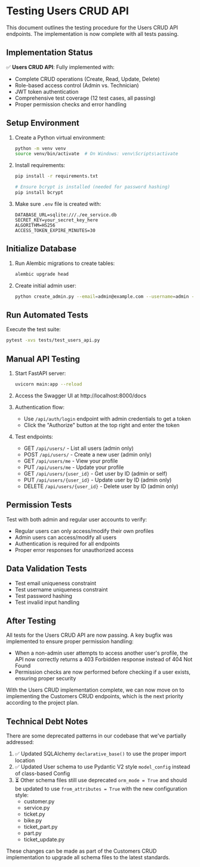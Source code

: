 # Testing Users CRUD API

This document outlines the testing procedure for the Users CRUD API endpoints. The implementation is now complete with all tests passing.

## Implementation Status

✅ **Users CRUD API**: Fully implemented with:
- Complete CRUD operations (Create, Read, Update, Delete)
- Role-based access control (Admin vs. Technician)
- JWT token authentication
- Comprehensive test coverage (12 test cases, all passing)
- Proper permission checks and error handling

## Setup Environment

1. Create a Python virtual environment:
   ```bash
   python -m venv venv
   source venv/bin/activate  # On Windows: venv\Scripts\activate
   ```

2. Install requirements:
   ```bash
   pip install -r requirements.txt
   
   # Ensure bcrypt is installed (needed for password hashing)
   pip install bcrypt
   ```

3. Make sure `.env` file is created with:
   ```
   DATABASE_URL=sqlite:///./ee_service.db
   SECRET_KEY=your_secret_key_here
   ALGORITHM=HS256
   ACCESS_TOKEN_EXPIRE_MINUTES=30
   ```

## Initialize Database

1. Run Alembic migrations to create tables:
   ```bash
   alembic upgrade head
   ```

2. Create initial admin user:
   ```bash
   python create_admin.py --email=admin@example.com --username=admin --password=adminpassword --full-name="Admin User"
   ```

## Run Automated Tests

Execute the test suite:
```bash
pytest -xvs tests/test_users_api.py
```

## Manual API Testing

1. Start FastAPI server:
   ```bash
   uvicorn main:app --reload
   ```

2. Access the Swagger UI at http://localhost:8000/docs

3. Authentication flow:
   - Use `/api/auth/login` endpoint with admin credentials to get a token
   - Click the "Authorize" button at the top right and enter the token

4. Test endpoints:
   - GET `/api/users/` - List all users (admin only)
   - POST `/api/users/` - Create a new user (admin only)
   - GET `/api/users/me` - View your profile
   - PUT `/api/users/me` - Update your profile
   - GET `/api/users/{user_id}` - Get user by ID (admin or self)
   - PUT `/api/users/{user_id}` - Update user by ID (admin only)
   - DELETE `/api/users/{user_id}` - Delete user by ID (admin only)

## Permission Tests

Test with both admin and regular user accounts to verify:
- Regular users can only access/modify their own profiles
- Admin users can access/modify all users
- Authentication is required for all endpoints
- Proper error responses for unauthorized access

## Data Validation Tests

- Test email uniqueness constraint
- Test username uniqueness constraint 
- Test password hashing
- Test invalid input handling

## After Testing

All tests for the Users CRUD API are now passing. A key bugfix was implemented to ensure proper permission handling:

- When a non-admin user attempts to access another user's profile, the API now correctly returns a 403 Forbidden response instead of 404 Not Found
- Permission checks are now performed before checking if a user exists, ensuring proper security

With the Users CRUD implementation complete, we can now move on to implementing the Customers CRUD endpoints, which is the next priority according to the project plan.

## Technical Debt Notes

There are some deprecated patterns in our codebase that we've partially addressed:

1. ✅ Updated SQLAlchemy `declarative_base()` to use the proper import location
2. ✅ Updated User schema to use Pydantic V2 style `model_config` instead of class-based Config
3. ⏳ Other schema files still use deprecated `orm_mode = True` and should be updated to use `from_attributes = True` with the new configuration style:
   - customer.py
   - service.py
   - ticket.py
   - bike.py
   - ticket_part.py
   - part.py
   - ticket_update.py

These changes can be made as part of the Customers CRUD implementation to upgrade all schema files to the latest standards.